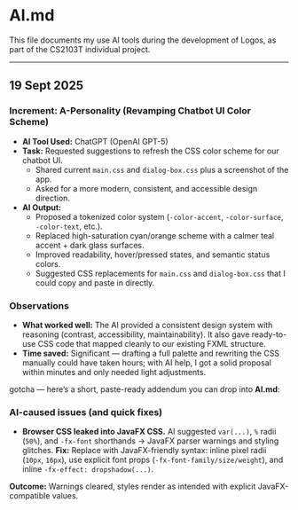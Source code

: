 # AI.md

This file documents my use AI tools during the development of Logos, as part of the CS2103T individual project.

---

## 19 Sept 2025

### Increment: A-Personality (Revamping Chatbot UI Color Scheme)
- **AI Tool Used:** ChatGPT (OpenAI GPT-5)
- **Task:** Requested suggestions to refresh the CSS color scheme for our chatbot UI.  
  - Shared current `main.css` and `dialog-box.css` plus a screenshot of the app.  
  - Asked for a more modern, consistent, and accessible design direction.  
- **AI Output:**  
  - Proposed a tokenized color system (`-color-accent`, `-color-surface`, `-color-text`, etc.).  
  - Replaced high-saturation cyan/orange scheme with a calmer teal accent + dark glass surfaces.  
  - Improved readability, hover/pressed states, and semantic status colors.  
  - Suggested CSS replacements for `main.css` and `dialog-box.css` that I could copy and paste in directly.  

### Observations
- **What worked well:** The AI provided a consistent design system with reasoning (contrast, accessibility, maintainability). It also gave ready-to-use CSS code that mapped cleanly to our existing FXML structure.  
- **Time saved:** Significant — drafting a full palette and rewriting the CSS manually could have taken hours; with AI help, I got a solid proposal within minutes and only needed light adjustments.  

gotcha — here’s a short, paste-ready addendum you can drop into **AI.md**:

### AI-caused issues (and quick fixes)

* **Browser CSS leaked into JavaFX CSS.** AI suggested `var(...)`, `%` radii (`50%`), and `-fx-font` shorthands → JavaFX parser warnings and styling glitches.
  **Fix:** Replace with JavaFX-friendly syntax: inline pixel radii (`10px`, `16px`), use explicit font props (`-fx-font-family/size/weight`), and inline `-fx-effect: dropshadow(...)`.

**Outcome:** Warnings cleared, styles render as intended with explicit JavaFX-compatible values.
